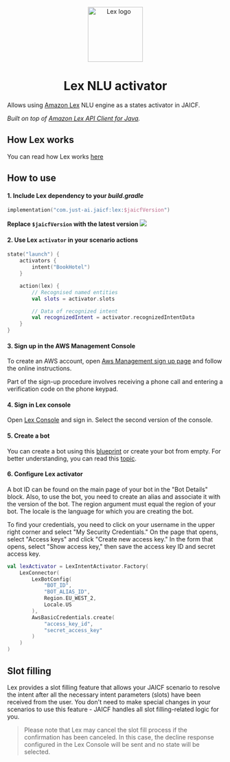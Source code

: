 <p style="text-align: center">
    <img src="https://www.routeoneconnect.com/wp-content/uploads/2020/03/icon-amazon-lex.png" height="128" width="128" alt="Lex logo"/>
</p>

<h1 style="text-align: center">Lex NLU activator</h1>

Allows using [Amazon Lex](https://aws.amazon.com/lex/) NLU engine as a states activator in JAICF.

_Built on top of [Amazon Lex API Client for Java](https://docs.aws.amazon.com/AWSJavaSDK/latest/javadoc/)._

## How Lex works

You can read how Lex works [here](https://docs.aws.amazon.com/lex/latest/dg/how-it-works.html)

## How to use

#### 1. Include Lex dependency to your _build.gradle_

```kotlin
implementation("com.just-ai.jaicf:lex:$jaicfVersion")
```

**Replace `$jaicfVersion` with the latest
version ![](https://img.shields.io/github/v/release/just-ai/jaicf-kotlin?color=%23000&label=&style=flat-square)**

#### 2. Use Lex `activator` in your scenario actions

```kotlin
state("launch") {
    activators {
        intent("BookHotel")
    }

    action(lex) {
        // Recognised named entities
        val slots = activator.slots

        // Data of recognized intent 
        val recognizedIntent = activator.recognizedIntentData
    }
}
```

#### 3. Sign up in the AWS Management Console

To create an AWS account, open [Aws Management sign up page](https://portal.aws.amazon.com/billing/signup) and follow
the online instructions.

Part of the sign-up procedure involves receiving a phone call and entering a verification code on the phone keypad.

#### 4. Sign in Lex console

Open [Lex Console](https://console.aws.amazon.com/lexv2/home) and sign in. Select the second version of the console.

#### 5. Create a bot

You can create a bot using this [blueprint](https://docs.aws.amazon.com/lex/latest/dg/ex-book-trip.html) or create your
bot from empty. For better understanding, you can read
this [topic](https://docs.aws.amazon.com/lex/latest/dg/gs-console.html).

#### 6. Configure Lex activator

A bot ID can be found on the main page of your bot in the "Bot Details" block. Also, to use the bot, you need to create
an alias and associate it with the version of the bot. The region argument must equal the region of your bot. The locale
is the language for which you are creating the bot.

To find your credentials, you need to click on your username in the upper right corner and select "My Security
Credentials."
On the page that opens, select "Access keys" and click "Create new access key."
In the form that opens, select "Show access key," then save the access key ID and secret access key.

```kotlin
val lexActivator = LexIntentActivator.Factory(
    LexConnector(
        LexBotConfig(
            "BOT_ID",
            "BOT_ALIAS_ID",
            Region.EU_WEST_2,
            Locale.US
        ),
        AwsBasicCredentials.create(
            "access_key_id",
            "secret_access_key"
        )
    )
)
```

## Slot filling

Lex provides a slot filling feature that allows your JAICF scenario to resolve the intent after all the necessary intent
parameters (slots) have been received from the user. You don't need to make special changes in your scenarios to use
this feature - JAICF handles all slot filling-related logic for you.

> Please note that Lex may cancel the slot fill process if the confirmation has been canceled.
> In this case, the decline response configured in the Lex Console will be sent and no state will be selected.
